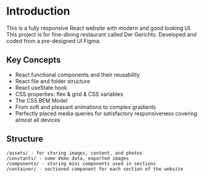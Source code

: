 # Introduction
This is a fully responsive React website with modern and good looking UI. This project is for fine-dining restaurant called Der Gerichts. Developed and coded from a pre-designed UI Figma.

## Key Concepts
- React functional components and their reusability
- React file and folder structure
- React useState hook
- CSS properties: flex & grid & CSS variables
- The CSS BEM Model
- From soft and pleasant animations to complex gradients
- Perfectly placed media queries for satisfactory responsiveness covering almost all devices

## Structure
```
/assets/ - for storing images, content, and photos
/constants/ - some demo data, exported images
/components/ - storing mini components used in sections
/container/ - sectioned component for each section of the website
```
